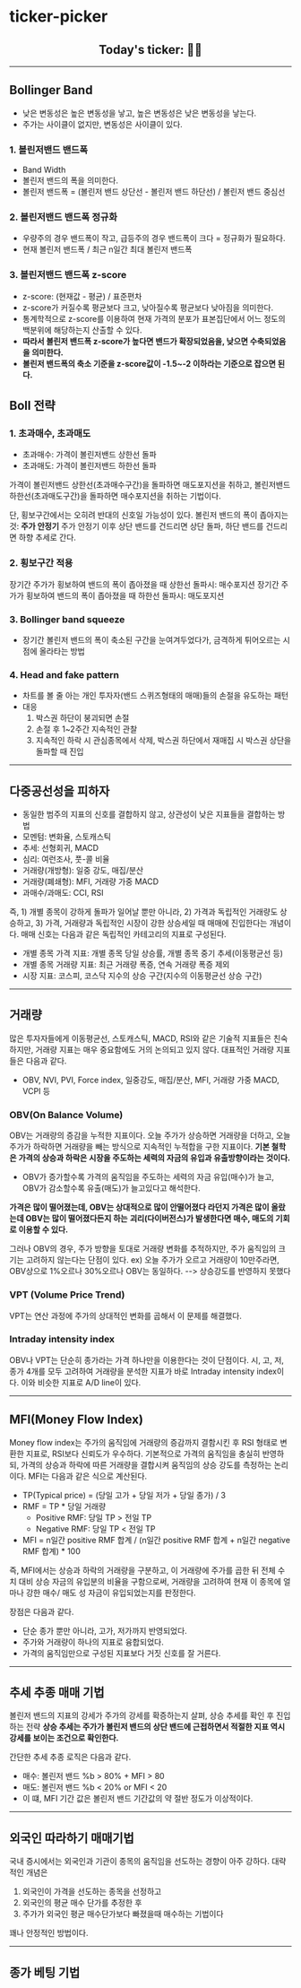 # ticker-picker

## <center>Today's ticker: 👀🎉

---

## Bollinger Band
- 낮은 변동성은 높은 변동성을 낳고, 높은 변동성은 낮은 변동성을 낳는다.
- 주가는 사이클이 없지만, 변동성은 사이클이 있다.

### 1. 볼린저밴드 밴드폭
- Band Width
- 볼린저 밴드의 폭을 의미한다.
- 볼린저 밴드폭 = (볼린저 밴드 상단선 - 볼린저 밴드 하단선) / 볼린저 밴드 중심선

### 2. 볼린저밴드 밴드폭 정규화
- 우량주의 경우 밴드폭이 작고, 급등주의 경우 밴드폭이 크다 = 정규화가 필요하다.
- 현재 볼린저 밴드폭 / 최근 n일간 최대 볼린저 밴드폭

### 3. 볼린저밴드 밴드폭 z-score
- z-score: (현재값 - 평균) / 표준편차
- z-score가 커질수록 평균보다 크고, 낮아질수록 평균보다 낮아짐을 의미한다.
- 통계학적으로 z-score를 이용하여 현재 가격의 분포가 표본집단에서 어느 정도의 백분위에 해당하는지 산출할 수 있다.
- **따라서 볼린저 밴드폭 z-score가 높다면 밴드가 확장되었음을, 낮으면 수축되었음을 의미한다.**
- **볼린저 밴드폭의 축소 기준을 z-score값이 -1.5~-2 이하라는 기준으로 잡으면 된다.**


## Boll 전략
### 1. 초과매수, 초과매도
- 초과매수: 가격이 볼린저밴드 상한선 돌파
- 초과매도: 가격이 볼린저밴드 하한선 돌파

가격이 볼린저밴드 상한선(초과매수구간)을 돌파하면 매도포지션을 취하고,
볼린저밴드 하한선(초과매도구간)을 돌파하면 매수포지션을 취하는 기법이다.

단, 횡보구간에서는 오히려 반대의 신호일 가능성이 있다.
볼린저 밴드의 폭이 좁아지는 것: **주가 안정기**
주가 안정기 이후 상단 밴드를 건드리면 상단 돌파, 하단 밴드를 건드리면 하향 추세로 간다.

### 2. 횡보구간 적용
장기간 주가가 횡보하여 밴드의 폭이 좁아졌을 때 상한선 돌파시: 매수포지션
장기간 주가가 횡보하여 밴드의 폭이 좁아졌을 때 하한선 돌파시: 매도포지션

### 3. Bollinger band squeeze
- 장기간 볼린저 밴드의 폭이 축소된 구간을 눈여겨두었다가, 금격하게 튀어오르는 시점에 올라타는 방법

### 4. Head and fake pattern
- 차트를 볼 줄 아는 개인 투자자(밴드 스퀴즈형태의 매매)들의 손절을 유도하는 패턴
- 대응
  1. 박스권 하단이 붕괴되면 손절
  2. 손절 후 1~2주간 지속적인 관찰
  3. 지속적인 하락 시 관심종목에서 삭제, 박스권 하단에서 재매집 시 박스권 상단을 돌파할 때 진입

---
## 다중공선성을 피하자
- 동일한 범주의 지표의 신호를 결합하지 않고, 상관성이 낮은 지표들을 결합하는 방법
- 모멘텀: 변화율, 스토캐스틱
- 추세: 선형회귀, MACD
- 심리: 여런조사, 풋-콜 비율
- 거래량(개방형): 일중 강도, 매집/분산
- 거래량(폐쇄형): MFI, 거래량 가중 MACD
- 과매수/과매도: CCI, RSI

즉, 1) 개별 종목이 강하게 돌파가 일어날 뿐만 아니라, 2) 가격과 독립적인 거래량도 상승하고,
3) 가격, 거래량과 독립적인 시장이 강한 상승세일 때 매매에 진입한다는 개념이다.
매매 신호는 다음과 같은 독립적인 카테고리의 지표로 구성된다.
- 개별 종목 가격 지표: 개별 종목 당일 상승률, 개별 종목 중기 추세(이동평균선 등)
- 개별 종목 거래량 지표: 최근 거래량 폭증, 연속 거래량 폭증 제외
- 시장 지표: 코스피, 코스닥 지수의 상승 구간(지수의 이동평균선 상승 구간)

---
## 거래량
많은 투자자들에게 이동평균선, 스토캐스틱, MACD, RSI와 같은 기술적 지표들은 친숙하지만,
거래량 지표는 매우 중요함에도 거의 논의되고 있지 않다.
대표적인 거래량 지표들은 다음과 같다.
  - OBV, NVI, PVI, Force index, 일중강도, 매집/분산, MFI, 거래량 가중 MACD, VCPI 등

### OBV(On Balance Volume)
OBV는 거래량의 증감을 누적한 지표이다.
오늘 주가가 상승하면 거래량을 더하고, 오늘 주가가 하락하면 거래량을 빼는 방식으로 지속적인 누적합을 구한 지표이다.
**기본 철학은 가격의 상승과 하락은 시장을 주도하는 세력의 자금의 유입과 유출방향이라는 것이다.**
- OBV가 증가할수록 가격의 움직임을 주도하는 세력의 자금 유입(매수)가 늘고,
  OBV가 감소할수록 유출(매도)가 늘고있다고 해석한다.

**가격은 많이 떨어졌는데, OBV는 상대적으로 많이 안떨어졌다 라던지 가격은 많이 올랐는데 OBV는 많이 떨어졌다든지 하는**
**괴리(다이버전스)가 발생한다면 매수, 매도의 기회로 이용할 수 있다.**

그러나 OBV의 경우, 주가 방향을 토대로 거래량 변화를 추적하지만, 주가 움직임의 크기는 고려하지 않는다는 단점이 있다.
ex) 오늘 주가가 오르고 거래량이 10만주라면, OBV상으로 1%오르나 30%오르나 OBV는 동일하다.
--> 상승강도를 반영하지 못했다

### VPT (Volume Price Trend)
VPT는 연산 과정에 주가의 상대적인 변화를 곱해서 이 문제를 해결했다.

### Intraday intensity index
OBV나 VPT는 단순히 종가라는 가격 하나만을 이용한다는 것이 단점이다.
시, 고, 저, 종가 4개를 모두 고려하여 거래량을 분석한 지표가 바로 Intraday intensity index이다.
이와 비슷한 지표로 A/D line이 있다.

---
## MFI(Money Flow Index)
Money flow index는 주가의 움직임에 거래량의 증감까지 결함시킨 후 RSI 형태로 변환한 지표로, RSI보다 신뢰도가 우수하다.
기본적으로 가격의 움직임을 충실히 반영하되, 가격의 상승과 하락에 따른 거래량을 결합시켜 움직임의 상승 강도를 측정하는 논리이다.
MFI는 다음과 같은 식으로 계산된다.
- TP(Typical price) = (당일 고가 + 당일 저가 + 당일 종가) / 3
- RMF = TP * 당일 거래량
  - Positive RMF: 당일 TP > 전일 TP
  - Negative RMF: 당일 TP < 전일 TP
- MFI = n일간 positive RMF 합계 / (n일간 positive RMF 합계 + n일간 negative RMF 합계) * 100

즉, MFI에서는 상승과 하락의 거래량을 구분하고, 이 거래량에 주가를 곱한 뒤 전체 수치 대비 상승 자금의 유입분의 비율을 구함으로써,
거래량을 고려하여 현재 이 종목에 얼마나 강한 매수/ 매도 성 자금이 유입되었는지를 판정한다.

장점은 다음과 같다.
- 단순 종가 뿐만 아니라, 고가, 저가까지 반영되었다.
- 주가와 거래량이 하나의 지표로 융합되었다.
- 가격의 움직임만으로 구성된 지표보다 거짓 신호를 잘 거른다.

---
## 추세 추종 매매 기법
볼린저 밴드의 지표의 강세가 주가의 강세를 확증하는지 살펴, 상승 추세를 확인 후 진입하는 전략
**상승 추세는 주가가 볼린저 밴드의 상단 밴드에 근접하면서 적절한 지표 역시 강세를 보이는 조건으로 확인한다.**

간단한 추세 추종 로직은 다음과 같다.
- 매수: 볼린저 밴드 %b > 80% + MFI > 80
- 매도: 볼린저 밴드 %b < 20% or MFI < 20
- 이 떄, MFI 기간 값은 볼린저 밴드 기간값의 약 절반 정도가 이상적이다.

---
## 외국인 따라하기 매매기법
국내 증시에서는 외국인과 기관이 종목의 움직임을 선도하는 경향이 아주 강하다.
대략적인 개념은 
1) 외국인이 가격을 선도하는 종목을 선정하고
2) 외국인의 평균 매수 단가를 추정한 후 
3) 주가가 외국인 평균 매수단가보다 빠졌을때 매수하는 기법이다

꽤나 안정적인 방법이다.

---
## 종가 베팅 기법

